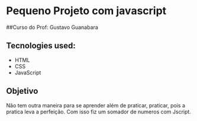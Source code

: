 

# Pequeno Projeto com javascript 

 ##Curso do Prof: Gustavo Guanabara

## Tecnologies used:
* HTML
* CSS
* JavaScript

## Objetivo
Não tem outra maneira para se aprender além de praticar, praticar, pois a pratica leva a perfeição.
Com isso fiz um  somador de numeros com Jscript.


